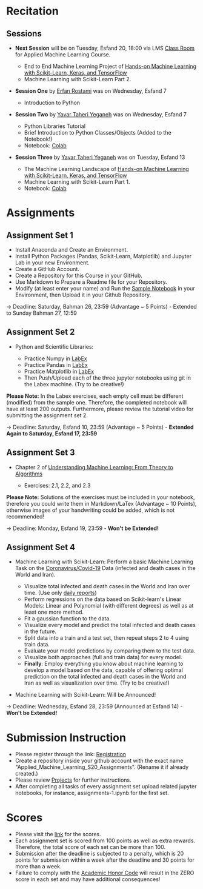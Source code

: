 # Recitation

## Sessions

* **Next Session** will be on Tuesday, Esfand 20, 18:00 via LMS [Class Room](http://194.225.24.94/class-2216137-91) for Applied Machine Learning Course.

   - End to End Machine Learning Project of [Hands-on Machine Learning with Scikit-Learn, Keras, and TensorFlow ](https://www.oreilly.com/library/view/hands-on-machine-learning/9781492032632/) 
   - Machine Learning with Scikit-Learn Part 2.

* **Session One** by [Erfan Rostami](https://github.com/Erfaan-Rostami) was on Wednesday, Esfand 7 
   - Introduction to Python

* **Session Two** by [Yavar Taheri Yeganeh](https://github.com/YavarYeganeh) was on Wednesday, Esfand 7 
   - Python Libraries Tutorial
   - Brief Introduction to Python Classes/Objects (Added to the Notebook!)
   - Notebook: [Colab](https://colab.research.google.com/drive/1pIxeznCzX16uI_ONooD644G2kwTrAFUJ)
   
* **Session Three** by [Yavar Taheri Yeganeh](https://github.com/YavarYeganeh) was on Tuesday, Esfand 13
   - The Machine Learning Landscape of [Hands-on Machine Learning with Scikit-Learn, Keras, and TensorFlow ](https://www.oreilly.com/library/view/hands-on-machine-learning/9781492032632/) 
   - Machine Learning with Scikit-Learn Part 1.
   - Notebook: [Colab](https://colab.research.google.com/drive/1e_5IjXWMeJ0pq2UXneKCaT6GVfczJAoN)

# Assignments 

## Assignment Set 1  

* Install Anaconda and Create an Environment.    
* Install Python Packages (Pandas, Scikit-Learn, Matplotlib) and Jupyter Lab in your new Environment.    
* Create a GitHub Account.   
* Create a Repository for this Course in your GitHub.  
* Use Markdown to Prepare a Readme file for your Repository. 
* Modify (at least enter your name) and Run the [Sample Notebook](https://github.com/hhaji/Applied-Machine-Learning/blob/master/Recitation-Assignments/assignments-1_sample.ipynb) in your Environment, then Upload it in your Github Repository.

-> Deadline: Saturday, Bahman 26, 23:59 (Advantage ~ 5 Points) - Extended to Sunday Bahman 27, 12:59

## Assignment Set 2

*  Python and Scientific Libraries:

    - Practice Numpy in [LabEx](https://labex.io/courses/100-numpy-exercises) 
    - Practice Pandas in [LabEx](https://labex.io/courses/100-pandas-exercises)   
    - Practice Matplotlib in [LabEx](https://labex.io/courses/draw-2d-and-3d-graphics-by-matplotlib) 
    - Then Push/Upload each of the three jupyter notebooks using git in the Labex machine. (Try to be creative!)

**Please Note:** In the Labex exercises, each empty cell must be different (modified) from the sample one. Therefore, the completed notebook will have at least 200 outputs. Furthermore, please review the tutorial video for submitting the assignment set 2.

-> Deadline: Saturday, Esfand 10, 23:59 (Advantage ~ 5 Points) - **Extended Again to Saturday, Esfand 17, 23:59**

## Assignment Set 3

* Chapter 2 of [Understanding Machine Learning: From Theory to Algorithms](http://www.cs.huji.ac.il/~shais/UnderstandingMachineLearning)  

    - Exercises: 2.1, 2.2, and 2.3 
     
**Please Note:** Solutions of the exercises must be included in your notebook, therefore you could write them in Markdown/LaTex (Advantage ~ 10 Points), otherwise images of your handwriting could be added, which is not recommended!    
    
-> Deadline: Monday, Esfand 19, 23:59 - **Won't be Extended!** 

## Assignment Set 4

* Machine Learning with Scikit-Learn: Perform a basic Machine Learning Task on the [Coronavirus/Covid-19](https://github.com/CSSEGISandData/COVID-19) Data (infected and death cases in the World and Iran).
    - Visualize total infected and death cases in the World and Iran over time. (Use only [daily reports](https://github.com/CSSEGISandData/COVID-19/tree/master/csse_covid_19_data/csse_covid_19_daily_reports)) 
    - Perform regressions on the data based on Scikit-learn's Linear Models: Linear and Polynomial (with different degrees) as well as at least one more method.
    - Fit a gaussian function to the data.
    - Visualize every model and predict the total infected and death cases in the future.
    - Split data into a train and a test set, then repeat steps 2 to 4 using train data.
    - Evaluate your model predictions by comparing them to the test data.
    - Visualize both approaches (full and train data) for every model.
    - **Finally**: Employ everything you know about machine learning to develop a model based on the data, capable of offering   optimal prediction on the total infected and death cases in the World and Iran as well as visualization over time. (Try to be creative!)
 
 * Machine Learning with Scikit-Learn: Will be Announced!

-> Deadline: Wednesday, Esfand 28, 23:59 (Announced at Esfand 14) - **Won't be Extended!**

# Submission Instruction 

* Please register through the link: [Registration](https://docs.google.com/document/d/1n4WDjIZMKNghwnWzMhJKfUPSfHzUeyb4eholMpyMILY/edit?usp=sharing)
* Create a repository inside your github account with the exact name "Applied_Machine_Learning_S20_Assignments". (Rename it if already created.)
* Please review [Projects](https://github.com/hhaji/Applied-Machine-Learning/tree/master/Projects) for further instructions.
* After completing all tasks of every assignment set upload related jupyter notebooks, for instance, assignments-1.ipynb for the first set.

# Scores

* Please visit the [link](https://docs.google.com/spreadsheets/d/1ygd1pvTxv3YbedejVGhXTZJ349-rLdRuPKt32WkhXCY/edit?usp=sharing) for the scores.
* Each assignment set is scored from 100 points as well as extra rewards. Therefore, the total score of each set can be more than 100.
* Submission after the deadline is subjected to a penalty, which is 20 points for submission within a week after the deadline and 30 points for more than a week. 
* Failure to comply with the [Academic Honor Code](https://github.com/hhaji/Applied-Machine-Learning#academic-honor-code) will result in the ZERO score in each set and may have additional consequences!

